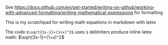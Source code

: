See https://docs.github.com/en/get-started/writing-on-github/working-with-advanced-formatting/writing-mathematical-expressions for formatting

This is my scratchpad for writing math equations in markdown with latex

The code `$\sqrt{3x-1}+(1+x)^2$` uses `$` delimiters produce inline latex math: $\sqrt{3x-1}+(1+x)^2$
